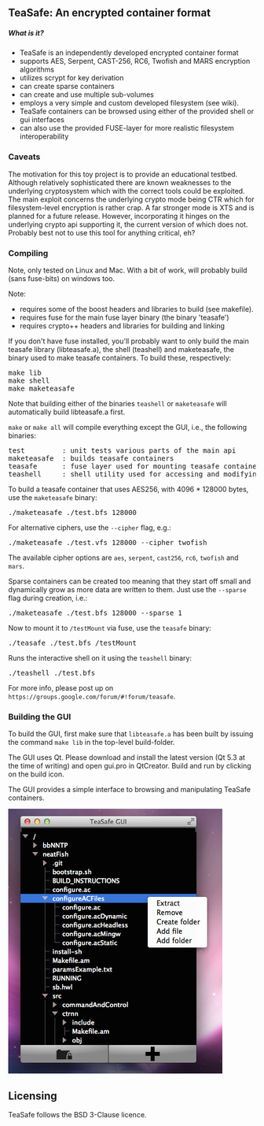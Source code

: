 
TeaSafe: An encrypted container format
--------------------------------------

##### What is it?

- TeaSafe is an independently developed encrypted container format
- supports AES, Serpent, CAST-256, RC6, Twofish and MARS encryption algorithms
- utilizes scrypt for key derivation
- can create sparse containers
- can create and use multiple sub-volumes
- employs a very simple and custom developed filesystem (see wiki).
- TeaSafe containers can be browsed using either of the provided shell or gui interfaces
- can also use the provided FUSE-layer for more realistic filesystem interoperability

### Caveats

The motivation for this toy project is to provide an educational testbed. Although relatively sophisticated there are known weaknesses to the underlying cryptosystem which with the correct tools could be exploited. The main exploit concerns the underlying crypto mode being CTR which for filesystem-level encryption is rather crap. A far stronger mode is XTS and is planned for a future release. However, incorporating it hinges on the underlying crypto api supporting it, the current version of which does not. Probably best not to use this tool for anything critical, eh? 

### Compiling

Note, only tested on Linux and Mac. With a bit of work, will probably build (sans fuse-bits) on windows
too.

Note:
 
- requires some of the boost headers and libraries to build (see makefile).
- requires fuse for the main fuse layer binary (the binary 'teasafe')
- requires crypto++ headers and libraries for building and linking

If you don't have fuse installed, you'll probably want to only build the main 
teasafe library (libteasafe.a), the shell (teashell) and maketeasafe, the binary
used to make teasafe containers. To build these, respectively:
<pre>
make lib
make shell
make maketeasafe
</pre>
Note that building either of the binaries `teashell` or `maketeasafe` will automatically build 
libteasafe.a first.

`make` or `make all` will compile everything except the GUI, i.e., the following binaries:

<pre>
test         : unit tests various parts of the main api
maketeasafe  : builds teasafe containers
teasafe      : fuse layer used for mounting teasafe containers
teashell     : shell utility used for accessing and modifying teasafe containers
</pre>

To build a teasafe container that uses AES256, with 4096 * 128000 bytes, use the `maketeasafe` binary:

<pre>
./maketeasafe ./test.bfs 128000
</pre>

For alternative ciphers, use the `--cipher` flag, e.g.:

<pre>
./maketeasafe ./test.vfs 128000 --cipher twofish
</pre>

The available cipher options are `aes`, `serpent`, `cast256`, `rc6`, `twofish` and `mars`.

Sparse containers can be created too meaning that they start off small and dynamically
grow as more data are written to them. Just use the `--sparse` flag during creation, i.e.:

<pre>
./maketeasafe ./test.bfs 128000 --sparse 1
</pre>

Now to mount it to `/testMount` via fuse, use the `teasafe` binary:

<pre>
./teasafe ./test.bfs /testMount
</pre>

Runs the interactive shell on it using the `teashell` binary:

<pre>
./teashell ./test.bfs
</pre>

For more info, please post up on `https://groups.google.com/forum/#!forum/teasafe`.

### Building the GUI

To build the GUI, first make sure that `libteasafe.a` has been built by issuing the
command `make lib` in the top-level build-folder. 

The GUI uses Qt. Please download and install the latest version (Qt 5.3 at the time
of writing) and open gui.pro in QtCreator. Build and run by clicking on the build icon.

The GUI provides a simple interface to browsing and manipulating TeaSafe containers.

![TeaSafe GUI](screenshots/gui.png?raw=true)



Licensing
---------

TeaSafe follows the BSD 3-Clause licence. 


